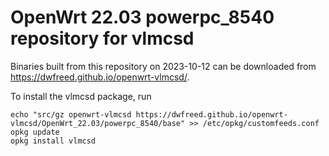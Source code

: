 OpenWrt 22.03 powerpc_8540 repository for vlmcsd
========

Binaries built from this repository on 2023-10-12 can be downloaded from <https://dwfreed.github.io/openwrt-vlmcsd/>.

To install the vlmcsd package, run

```
echo "src/gz openwrt-vlmcsd https://dwfreed.github.io/openwrt-vlmcsd/OpenWrt_22.03/powerpc_8540/base" >> /etc/opkg/customfeeds.conf
opkg update
opkg install vlmcsd
```
